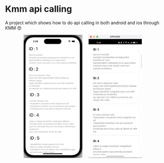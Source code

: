 # Kmm api calling

A project which shows how to do api calling in both android and ios through KMM 😍


<p align="center">
<img src="screenshots/one.png" height = "400">
&nbsp;
&nbsp;
<img src="screenshots/two.png" height = "400">
</p>
